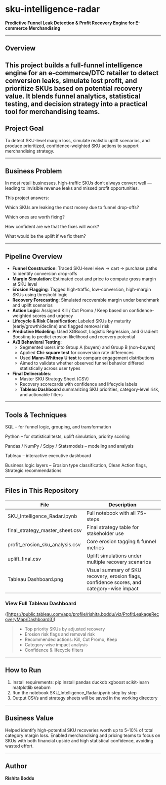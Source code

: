 # sku-intelligence-radar
**Predictive Funnel Leak Detection & Profit Recovery Engine for E-commerce Merchandising**

---

## Overview

This project builds a full-funnel intelligence engine for an e-commerce/DTC retailer to detect conversion leaks, simulate lost profit, and prioritize SKUs based on potential recovery value.
It blends funnel analytics, statistical testing, and decision strategy into a practical tool for merchandising teams.
---

## Project Goal  
To detect SKU-level margin loss, simulate realistic uplift scenarios, and produce prioritized, confidence-weighted SKU actions to support merchandising strategy.

---
## Business Problem
In most retail businesses, high-traffic SKUs don’t always convert well — leading to invisible revenue leaks and missed profit opportunities.

This project answers:

Which SKUs are leaking the most money due to funnel drop-offs?

Which ones are worth fixing?

How confident are we that the fixes will work?

What would be the uplift if we fix them?

---

## Pipeline Overview

- **Funnel Construction**: Traced SKU-level view → cart → purchase paths to identify conversion drop-offs
- **Margin Simulation**: Estimated cost and price to compute gross margin at SKU level
- **Erosion Flagging**: Tagged high-traffic, low-conversion, high-margin SKUs using threshold logic
- **Recovery Forecasting**: Simulated recoverable margin under benchmark and uplift scenarios
- **Action Logic**: Assigned Kill / Cut Promo / Keep based on confidence-weighted scores and urgency
- **Lifecycle & Risk Classification**: Labeled SKUs by maturity (early/growth/decline) and flagged removal risk
- **Predictive Modeling**: Used XGBoost, Logistic Regression, and Gradient Boosting to predict erosion likelihood and recovery potential
- **A/B Behavioral Testing**:  
  - Segmented users into Group A (buyers) and Group B (non-buyers)  
  - Applied **Chi-square test** for conversion rate differences  
  - Used **Mann-Whitney U test** to compare engagement distributions  
  - Aimed to validate whether observed funnel behavior differed statistically across user types  
- **Final Deliverables**:
  - Master SKU Strategy Sheet (CSV)
  - Recovery scorecards with confidence and lifecycle labels
  - **Tableau Dashboard** summarizing SKU priorities, category-level risk, and actionable filters

---

## Tools & Techniques
SQL – for funnel logic, grouping, and transformation

Python – for statistical tests, uplift simulation, priority scoring

Pandas / NumPy / Scipy / Statsmodels – modeling and analysis

Tableau – interactive executive dashboard

Business logic layers – Erosion type classification, Clean Action flags, Strategic recommendations


---

## Files in This Repository

| File | Description |
|------|-------------|
| SKU_Intelligence_Radar.ipynb | Full notebook with all 75+ steps |
| final_strategy_master_sheet.csv | Final strategy table for stakeholder use |
| profit_erosion_sku_analysis.csv | Core erosion tagging & funnel metrics |
| uplift_final.csv | Uplift simulations under multiple recovery scenarios |
| Tableau Dashboard.png | Visual summary of SKU recovery, erosion flags, confidence scores, and category-wise impact|

### View Full Tableau Dashboard
([https://public.tableau.com/app/profile/rishita.boddu/viz/ProfitLeakageRecoveryMap/Dashboard3])
> - Top priority SKUs by adjusted recovery
> - Erosion risk flags and removal risk
> - Recommended actions: Kill, Cut Promo, Keep
> - Category-wise impact analysis
> - Confidence & lifecycle filters

---

## How to Run

1. Install requirements: pip install pandas duckdb xgboost scikit-learn matplotlib seaborn
2. Run the notebook SKU_Intelligence_Radar.ipynb step by step
3. Output CSVs and strategy sheets will be saved in the working directory

---

## Business Value

Helped identify high-potential SKU recoveries worth up to 5–10% of total category margin loss.
Enabled merchandising and pricing teams to focus on SKUs with both financial upside and high statistical confidence, avoiding wasted effort.

---

## Author

**Rishita Boddu**  
